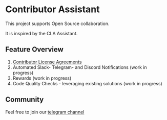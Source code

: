 # Contributor Assistant

This project supports Open Source collaboration. 

It is inspired by the CLA Assistant. 

## Feature Overview
1. [Contributor License Agreements](https://github.com/cla-assistant/contributor-assistant/tree/main/actions/signatures)
2. Automated Slack- Telegram- and Discord Notifications (work in progress)
3. Rewards (work in progress)
4. Code Quality Checks - leveraging existing solutions (work in progress)

## Community

Feel free to join our [telegram channel](https://t.me/joinchat/5kLsF25XyJUxYjUy)
